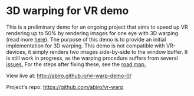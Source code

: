 # 3D warping for VR demo

This is a preliminary demo for an ongoing project that aims to speed up VR rendering up to 50% by rendering images for one eye with 3D warping (read more [here](https://github.com/abiro/vr-warp/wiki)). The purpose of this demo is to provide an initial implementation for 3D warping. This demo is not compatible with VR-devices, it simply renders two images side-by-side to the window buffer. It is still work in progress, as the warping procedure suffers from several [issues.](https://github.com/abiro/vr-warp/wiki/Bugs) For the steps after fixing these, see the [road map.](https://github.com/abiro/vr-warp/wiki/Road-map)

View live at: http://abiro.github.io/vr-warp-demo-0/

Project's repo: https://github.com/abiro/vr-warp
